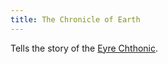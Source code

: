 ```yaml
---
title: The Chronicle of Earth
---
```


Tells the story of the [Eyre Chthonic](Deities/Elemental%20Primordials/Eyre%20Chthonic.md).
